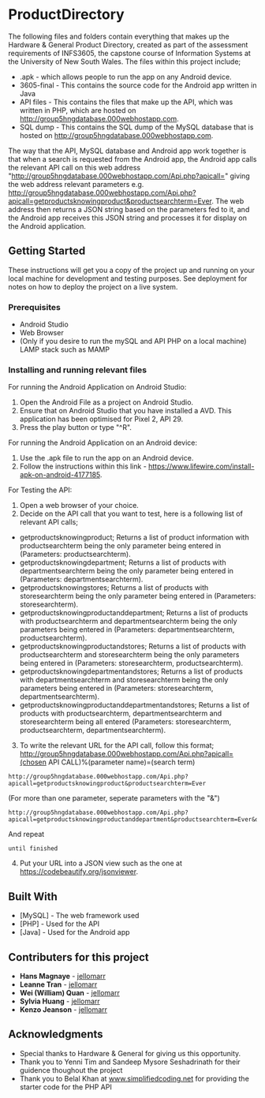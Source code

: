 # ProductDirectory

The following files and folders contain everything that makes up the Hardware & General Product Directory, created as part of the assessment requirements of INFS3605, the capstone course of Information Systems at the University of New South Wales. The files within this project include;

* .apk - which allows people to run the app on any Android device.
* 3605-final - This contains the source code for the Android app written in Java
* API files - This contains the files that make up the API, which was written in PHP, which are hosted on http://group5hngdatabase.000webhostapp.com.
* SQL dump - This contains the SQL dump of the MySQL database that is hosted on http://group5hngdatabase.000webhostapp.com.

The way that the API, MySQL database and Android app work together is that when a search is requested from the Android app, the Android app calls the relevant API call on this web address "http://group5hngdatabase.000webhostapp.com/Api.php?apicall=" giving the web address relevant parameters e.g. http://group5hngdatabase.000webhostapp.com/Api.php?apicall=getproductsknowingproduct&productsearchterm=Ever. The web address then returns a JSON string based on the parameters fed to it, and the Android app receives this JSON string and processes it for display on the Android application.

## Getting Started

These instructions will get you a copy of the project up and running on your local machine for development and testing purposes. See deployment for notes on how to deploy the project on a live system.

### Prerequisites

* Android Studio
* Web Browser
* (Only if you desire to run the mySQL and API PHP on a local machine) LAMP stack such as MAMP

### Installing and running relevant files

For running the Android Application on Android Studio:

1. Open the Android File as a project on Android Studio.
2. Ensure that on Android Studio that you have installed a AVD. This application has been optimised for Pixel 2, API 29.
3. Press the play button or type "^R".

For running the Android Application on an Android device:

1. Use the .apk file to run the app on an Android device.
2. Follow the instructions within this link - https://www.lifewire.com/install-apk-on-android-4177185.


For Testing the API:

1. Open a web browser of your choice.
2. Decide on the API call that you want to test, here is a following list of relevant API calls;

- getproductsknowingproduct; Returns a list of product information with productsearchterm being the only parameter being entered in (Parameters: productsearchterm).
- getproductsknowingdepartment; Returns a list of products with departmentsearchterm being the only parameter being entered in (Parameters: departmentsearchterm).
- getproductsknowingstores; Returns a list of products with storesearchterm being the only parameter being entered in (Parameters: storesearchterm).
- getproductsknowingproductanddepartment; Returns a list of products with productsearchterm and departmentsearchterm being the only parameters being entered in (Parameters: departmentsearchterm, productsearchterm).
- getproductsknowingproductandstores; Returns a list of products with productsearchterm and storesearchterm being the only parameters being entered in (Parameters: storesearchterm, productsearchterm).
- getproductsknowingdepartmentandstores; Returns a list of products with departmentsearchterm and storesearchterm being the only parameters being entered in (Parameters: storesearchterm, departmentsearchterm).
- getproductsknowingproductanddepartmentandstores; Returns a list of products with productsearchterm, departmentsearchterm and storesearchterm being all entered (Parameters: storesearchterm, productsearchterm, departmentsearchterm).

3. To write the relevant URL for the API call, follow  this format; http://group5hngdatabase.000webhostapp.com/Api.php?apicall=(chosen API CALL)%(parameter name)=(search term)

```
http://group5hngdatabase.000webhostapp.com/Api.php?apicall=getproductsknowingproduct&productsearchterm=Ever
```

(For more than one parameter, seperate parameters with the "&")

```
http://group5hngdatabase.000webhostapp.com/Api.php?apicall=getproductsknowingproductanddepartment&productsearchterm=Ever&departmentsearchterm=Concretors
```

And repeat

```
until finished
```

4. Put your URL into a JSON view such as the one at https://codebeautify.org/jsonviewer.


## Built With

* [MySQL] - The web framework used
* [PHP] - Used for the API
* [Java] - Used for the Android app

## Contributers for this project

* **Hans Magnaye** - [jellomarr](https://github.com/jellomarr)
* **Leanne Tran** - [jellomarr](https://github.com/jellomarr)
* **Wei (William) Quan** - [jellomarr](https://github.com/jellomarr)
* **Sylvia Huang** - [jellomarr](https://github.com/jellomarr)
* **Kenzo Jeanson** - [jellomarr](https://github.com/jellomarr)


## Acknowledgments

* Special thanks to Hardware & General for giving us this opportunity.
* Thank you to Yenni Tim and Sandeep Mysore Seshadrinath for their guidence thoughout the project
* Thank you to Belal Khan at www.simplifiedcoding.net for providing the starter code for the PHP API
